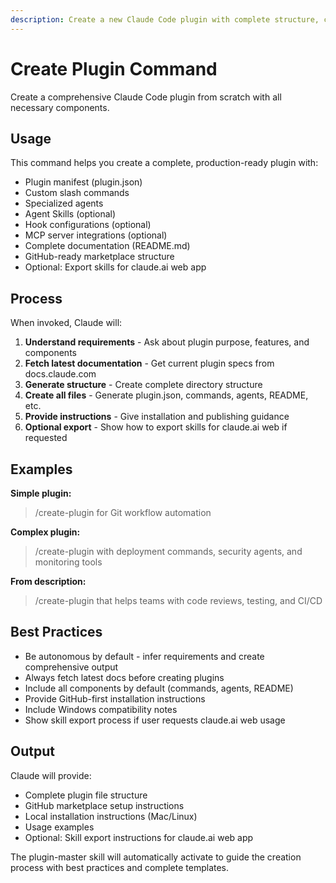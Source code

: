 ```yaml
---
description: Create a new Claude Code plugin with complete structure, commands, agents, skills, and marketplace-ready packaging
---
```


# Create Plugin Command

Create a comprehensive Claude Code plugin from scratch with all necessary components.

## Usage

This command helps you create a complete, production-ready plugin with:
- Plugin manifest (plugin.json)
- Custom slash commands
- Specialized agents
- Agent Skills (optional)
- Hook configurations (optional)
- MCP server integrations (optional)
- Complete documentation (README.md)
- GitHub-ready marketplace structure
- Optional: Export skills for claude.ai web app

## Process

When invoked, Claude will:

1. **Understand requirements** - Ask about plugin purpose, features, and components
2. **Fetch latest documentation** - Get current plugin specs from docs.claude.com
3. **Generate structure** - Create complete directory structure
4. **Create all files** - Generate plugin.json, commands, agents, README, etc.
5. **Provide instructions** - Give installation and publishing guidance
6. **Optional export** - Show how to export skills for claude.ai web if requested

## Examples

**Simple plugin:**
> /create-plugin for Git workflow automation

**Complex plugin:**
> /create-plugin with deployment commands, security agents, and monitoring tools

**From description:**
> /create-plugin that helps teams with code reviews, testing, and CI/CD

## Best Practices

- Be autonomous by default - infer requirements and create comprehensive output
- Always fetch latest docs before creating plugins
- Include all components by default (commands, agents, README)
- Provide GitHub-first installation instructions
- Include Windows compatibility notes
- Show skill export process if user requests claude.ai web usage

## Output

Claude will provide:
- Complete plugin file structure
- GitHub marketplace setup instructions
- Local installation instructions (Mac/Linux)
- Usage examples
- Optional: Skill export instructions for claude.ai web app

The plugin-master skill will automatically activate to guide the creation process with best practices and complete templates.
